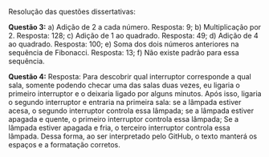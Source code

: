 Resolução das questões dissertativas:

**Questão 3:**
a) Adição de 2 a cada número. Resposta: 9;
b) Multiplicação por 2. Resposta: 128;
c) Adição de 1 ao quadrado. Resposta: 49;
d) Adição de 4 ao quadrado. Resposta: 100;
e) Soma dos dois números anteriores na sequência de Fibonacci. Resposta: 13;
f) Não existe padrão para essa sequência.

**Questão 4:**
Resposta: Para descobrir qual interruptor corresponde a qual sala, somente podendo checar uma das salas duas vezes, eu ligaria o primeiro interruptor e o deixaria ligado por alguns minutos. 
Após isso, ligaria o segundo interruptor e entraria na primeira sala: se a lâmpada estiver acesa, o segundo interruptor controla essa lâmpada; se a lâmpada estiver apagada e quente, o primeiro interruptor controla essa lâmpada; 
Se a lâmpada estiver apagada e fria, o terceiro interruptor controla essa lâmpada.
Dessa forma, ao ser interpretado pelo GitHub, o texto manterá os espaços e a formatação corretos.
